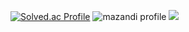 [![Solved.ac Profile](http://mazassumnida.wtf/api/v2/generate_badge?boj=2cu1001)](https://solved.ac/2cu1001/)
![mazandi profile](http://mazandi.herokuapp.com/api?handle={2cu1001}&theme=dark)
<img src="http://mazandi.herokuapp.com/api?handle={2cu100}&theme=dark"/>

